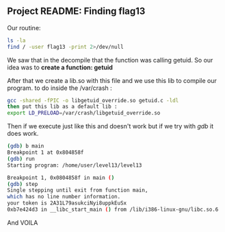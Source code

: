 ## Project README: Finding flag13

Our routine: 
```bash
ls -la
find / -user flag13 -print 2>/dev/null
```

We saw that in the decompile that the function was calling getuid. So our idea was to **create a function: getuid**

After that we create a lib.so with this file and we use this lib to compile our program.
to do inside the /var/crash :

```bash
gcc -shared -fPIC -o libgetuid_override.so getuid.c -ldl
then put this lib as a default lib :
export LD_PRELOAD=/var/crash/libgetuid_override.so
```
Then if we execute just like this and doesn't work but if we try with *gdb* it does work.

```bash
(gdb) b main
Breakpoint 1 at 0x804858f
(gdb) run
Starting program: /home/user/level13/level13

Breakpoint 1, 0x0804858f in main ()
(gdb) step
Single stepping until exit from function main,
which has no line number information.
your token is 2A31L79asukciNyi8uppkEuSx
0xb7e424d3 in __libc_start_main () from /lib/i386-linux-gnu/libc.so.6
```

And VOILA
